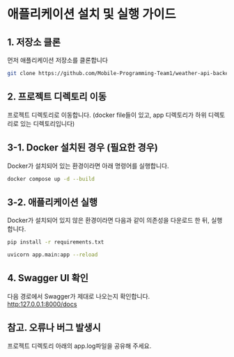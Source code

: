 # 애플리케이션 설치 및 실행 가이드

## 1. 저장소 클론

먼저 애플리케이션 저장소를 클론합니다

```bash
git clone https://github.com/Mobile-Programming-Team1/weather-api-backend.git
```

## 2. 프로젝트 디렉토리 이동

프로젝트 디렉토리로 이동합니다. (docker file들이 있고, app 디렉토리가 하위 디렉토리로 있는 디렉토리입니다)

## 3-1. Docker 설치된 경우 (필요한 경우)

Docker가 설치되어 있는 환경이라면 아래 명령어를 실행합니다.

```bash
docker compose up -d --build
```

## 3-2. 애플리케이션 실행

Docker가 설치되어 있지 않은 환경이라면 다음과 같이 의존성을 다운로드 한 뒤, 실행합니다.

```bash
pip install -r requirements.txt

uvicorn app.main:app --reload
```

## 4. Swagger UI 확인

다음 경로에서 Swagger가 제대로 나오는지 확인합니다.  
[http:127.0.0.1:8000/docs](http:127.0.0.1:8000/docs)

## 참고. 오류나 버그 발생시

프로젝트 디렉토리 아래의 app.log파일을 공유해 주세요.
